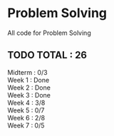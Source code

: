 # Problem Solving
All code for Problem Solving
  
## TODO TOTAL : 26

Midterm : 0/3  
Week 1 : Done  
Week 2 : Done  
Week 3 : Done  
Week 4 : 3/8  
Week 5 : 0/7  
Week 6 : 2/8  
Week 7 : 0/5  